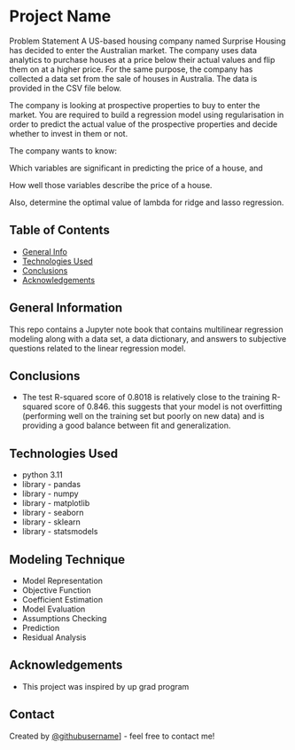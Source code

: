  # Project Name
Problem Statement
A US-based housing company named Surprise Housing has decided to enter the Australian market. The company uses data analytics to purchase houses at a price below their actual values and flip them on at a higher price. For the same purpose, the company has collected a data set from the sale of houses in Australia. The data is provided in the CSV file below.

 

The company is looking at prospective properties to buy to enter the market. You are required to build a regression model using regularisation in order to predict the actual value of the prospective properties and decide whether to invest in them or not.

 

The company wants to know:

Which variables are significant in predicting the price of a house, and

How well those variables describe the price of a house.

 

Also, determine the optimal value of lambda for ridge and lasso regression.


## Table of Contents
* [General Info](#general-information)
* [Technologies Used](#technologies-used)
* [Conclusions](#conclusions)
* [Acknowledgements](#acknowledgements)


## General Information
This repo contains a Jupyter note book that contains multilinear regression modeling along with a data set, a data dictionary, and answers to subjective questions related to the linear regression model.

## Conclusions
- The test R-squared score of 0.8018 is relatively close to the training R-squared score of 0.846.
  this suggests that your model is not overfitting (performing well on the training set but poorly on new data) 
  and is providing a good balance between fit and generalization.

## Technologies Used
- python 3.11 
- library - pandas 
- library - numpy 
- library - matplotlib
- library - seaborn
- library - sklearn
- library - statsmodels

## Modeling Technique 
- Model Representation
- Objective Function
- Coefficient Estimation
- Model Evaluation
- Assumptions Checking
- Prediction
- Residual Analysis



## Acknowledgements
- This project was inspired by up grad program


## Contact
Created by [@githubusername](https://github.com/speak2sushil)] - feel free to contact me!


